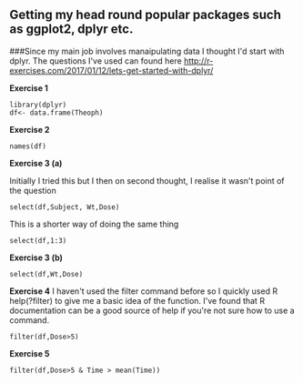 ## Getting my head round popular packages such as ggplot2, dplyr etc. 

###Since my main job involves manaipulating data I thought I'd start with dplyr. The questions I've used can found here http://r-exercises.com/2017/01/12/lets-get-started-with-dplyr/

**Exercise 1**

```
library(dplyr)
df<- data.frame(Theoph)
```
**Exercise 2**

```
names(df)
```
**Exercise 3 (a)**

Initially I tried this but I then on second thought, I realise it wasn't point of the question

```
select(df,Subject, Wt,Dose)
```
This is a shorter way of doing the same thing
```
select(df,1:3)
```
**Exercise 3 (b)**
```
select(df,Wt,Dose)
```
**Exercise 4**
I haven't used the filter command before so I quickly used R help(?filter) to give me a basic idea of the function. I've found that R documentation can be a good source of help if you're not sure how to use a command.

```
filter(df,Dose>5)
```
**Exercise 5**

```
filter(df,Dose>5 & Time > mean(Time))
```


